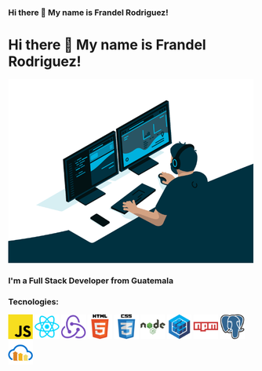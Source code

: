 ### Hi there 👋 My name is Frandel Rodriguez!

<h1>Hi there 👋 My name is Frandel Rodriguez!</h1>

<img src="https://github.com/Naotari/Naotari/blob/master/code.gif" alt="coding" width="500"></img>
  
<h3>I'm a Full Stack Developer from Guatemala</h3>

<h3>Tecnologies:</h3>
<div>
  <img src="https://github.com/Naotari/Naotari/blob/master/JavaScript-01.jpg" alt="JS" height="50px"></img>
  <img src="https://github.com/Naotari/Naotari/blob/master/React-01.jpg" alt="REACT" height="50px"></img>
  <img src="https://github.com/Naotari/Naotari/blob/master/Redux-01.jpg" alt="REDUX" height="50px"></img>
  <img src="https://github.com/Naotari/Naotari/blob/master/HTML-5-logo-vector-01.jpg" alt="HTML" height="50px"></img>
  <img src="https://github.com/Naotari/Naotari/blob/master/CSS-3-01.jpg" alt="CSS" height="50px"></img>
  <img src="https://github.com/Naotari/Naotari/blob/master/Node-JS-01.jpg" alt="NODE" height="50px"></img>
  <img src="https://github.com/Naotari/Naotari/blob/master/Sequelize-01.jpg" alt="SEQ" height="50px"></img>
  <img src="https://github.com/Naotari/Naotari/blob/master/Npm-01.jpg" alt="NPM" height="50px"></img>
  <img src="https://github.com/Naotari/Naotari/blob/master/PostgreSQL-01.jpg" alt="POSTGRESQL" height="50px"></img>
  <img src="https://github.com/Naotari/Naotari/blob/master/Cloudinary-01.jpg" alt="cloudinary" height="50px"></img>
</div>
<!--
**Naotari/Naotari** is a ✨ _special_ ✨ repository because its `README.md` (this file) appears on your GitHub profile.

Here are some ideas to get you started:

- 🔭 I’m currently working on ...
- 🌱 I’m currently learning ...
- 👯 I’m looking to collaborate on ...
- 🤔 I’m looking for help with ...
- 💬 Ask me about ...
- 📫 How to reach me: ...
- 😄 Pronouns: ...
- ⚡ Fun fact: ...
-->
